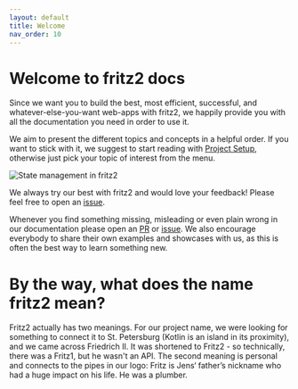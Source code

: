 ```yaml
---
layout: default
title: Welcome
nav_order: 10
---
```

# Welcome to fritz2 docs

Since we want you to build the best, most efficient, successful, and whatever-else-you-want web-apps with fritz2, 
we happily provide you with all the documentation you need in order to use it.

We aim to present the different topics and concepts in a helpful order. If you want to stick with it, 
we suggest to start reading with [Project Setup](ProjectSetup.html), otherwise just pick your topic of interest from the menu.

![State management in fritz2](https://www.fritz2.dev/static/fritz2_state.001.png)

We always try our best with fritz2 and would love your feedback! Please feel free to open an 
[issue](https://github.com/jwstegemann/fritz2/issues).

Whenever you find something missing, misleading or even plain wrong in our documentation please open an 
[PR](https://github.com/jwstegemann/fritz2-docs/pulls) or [issue](https://github.com/jwstegemann/fritz2-docs/issues).
We also encourage everybody to share their own examples and showcases with us, 
as this is often the best way to learn something new.

# By the way, what does the name fritz2 mean?
Fritz2 actually has two meanings. For our project name, we were looking for something to connect it to St. Petersburg
 (Kotlin is an island in its proximity), and we came across Friedrich II. It was shortened to Fritz2 - so technically, 
there was a Fritz1, but he wasn't an API. The second meaning is personal and connects to the pipes in our logo: 
Fritz is Jens‘ father’s nickname who had a huge impact on his life. He was a plumber.

